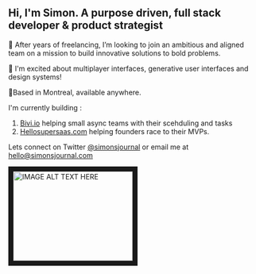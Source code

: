 ## Hi, I'm Simon. A purpose driven, full stack developer & product strategist

👀 After years of freelancing, I’m looking to join an ambitious and aligned team on a mission to build innovative solutions to bold problems.

🤔 I'm excited about multiplayer interfaces, generative user interfaces and design systems!

📍Based in Montreal, available anywhere.

I'm currently building : 
1. [Bivi.io](https://bivi.io) helping small async teams with their scehduling and tasks
2. [Hellosupersaas.com](https://hellosupersaas.com) helping founders race to their MVPs.

Lets connect on Twitter [@simonsjournal](https://twitter.com/simonsjournal) or email me at [hello@simonsjournal.com](mailto:hello@simonsjournal.com)

<a href="http://www.youtube.com/watch?feature=player_embedded&v=KhGWbt1dAKQ
" target="_blank"><img src="http://img.youtube.com/vi/KhGWbt1dAKQ/0.jpg" 
alt="IMAGE ALT TEXT HERE" width="240" height="180" border="10" /></a>
